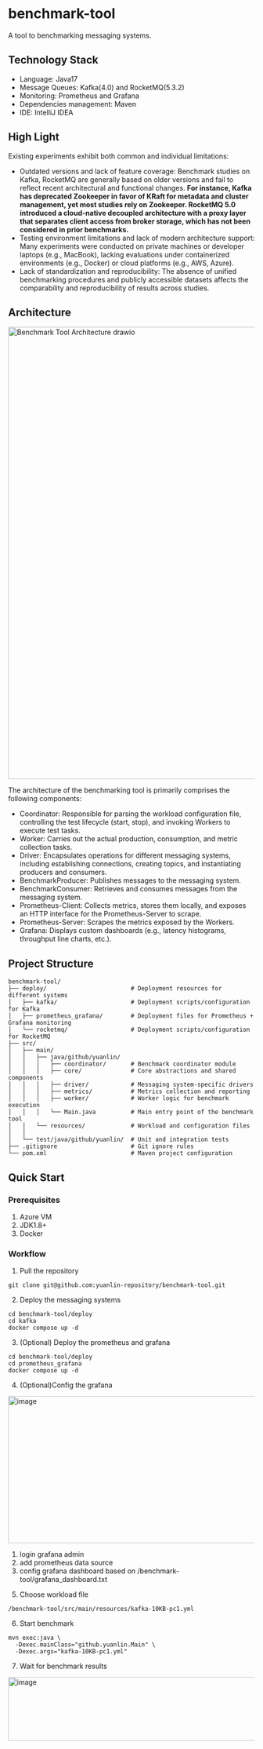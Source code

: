 # benchmark-tool

A tool to benchmarking messaging systems.

## Technology Stack
- Language: Java17
- Message Queues: Kafka(4.0) and RocketMQ(5.3.2)
- Monitoring: Prometheus and Grafana
- Dependencies management: Maven
- IDE: IntelliJ IDEA

## High Light
Existing experiments exhibit both common and individual limitations:
- Outdated versions and lack of feature coverage: Benchmark studies on Kafka, RocketMQ are generally based on older versions and fail to reflect recent architectural and functional changes. **For instance, Kafka has deprecated Zookeeper in favor of KRaft for metadata and cluster management, yet most studies rely on Zookeeper. RocketMQ 5.0 introduced a cloud-native decoupled architecture with a proxy layer that separates client access from broker storage, which has not been considered in prior benchmarks.**
- Testing environment limitations and lack of modern architecture support: Many experiments were conducted on private machines or developer laptops (e.g., MacBook), lacking evaluations under containerized environments (e.g., Docker) or cloud platforms (e.g., AWS, Azure).
- Lack of standardization and reproducibility: The absence of unified benchmarking procedures and publicly accessible datasets affects the comparability and reproducibility of results across studies.



## Architecture
<img width="1191" height="922" alt="Benchmark Tool Architecture drawio" src="https://github.com/user-attachments/assets/c8273ad9-ce1f-4abe-b55e-c33e0d73f239" />

The architecture of the benchmarking tool is primarily comprises the following components:
- Coordinator: Responsible for parsing the workload configuration file, controlling the test lifecycle (start, stop), and invoking Workers to execute test tasks.
- Worker: Carries out the actual production, consumption, and metric collection tasks.
- Driver: Encapsulates operations for different messaging systems, including establishing connections, creating topics, and instantiating producers and consumers.
- BenchmarkProducer: Publishes messages to the messaging system.
- BenchmarkConsumer: Retrieves and consumes messages from the messaging system.
- Prometheus-Client: Collects metrics, stores them locally, and exposes an HTTP interface for the Prometheus-Server to scrape.
- Prometheus-Server: Scrapes the metrics exposed by the Workers.
- Grafana: Displays custom dashboards (e.g., latency histograms, throughput line charts, etc.).

## Project Structure

```
benchmark-tool/
├── deploy/                        # Deployment resources for different systems
│   ├── kafka/                     # Deployment scripts/configuration for Kafka
│   ├── prometheus_grafana/        # Deployment files for Prometheus + Grafana monitoring
│   └── rocketmq/                  # Deployment scripts/configuration for RocketMQ
├── src/
│   ├── main/
│   │   ├── java/github/yuanlin/
│   │   │   ├── coordinator/       # Benchmark coordinator module
│   │   │   ├── core/              # Core abstractions and shared components
│   │   │   ├── driver/            # Messaging system-specific drivers
│   │   │   ├── metrics/           # Metrics collection and reporting
│   │   │   ├── worker/            # Worker logic for benchmark execution
│   │   │   └── Main.java          # Main entry point of the benchmark tool
│   │   └── resources/             # Workload and configuration files
│   │
│   └── test/java/github/yuanlin/  # Unit and integration tests
├── .gitignore                     # Git ignore rules
└── pom.xml                        # Maven project configuration

```

## Quick Start

### Prerequisites
1. Azure VM
2. JDK1.8+
3. Docker

### Workflow 
1. Pull the repository
```
git clone git@github.com:yuanlin-repository/benchmark-tool.git
```

2. Deploy the messaging systems
```
cd benchmark-tool/deploy
cd kafka
docker compose up -d
```

3. (Optional) Deploy the prometheus and grafana
```
cd benchmark-tool/deploy
cd prometheus_grafana
docker compose up -d
```

4. (Optional)Config the grafana
<img width="780" height="300" alt="image" src="https://github.com/user-attachments/assets/8f63d69f-96f2-484b-88be-ef2465ec031e" />

1) login grafana admin
2) add prometheus data source
3) config grafana dashboard based on /benchmark-tool/grafana_dashboard.txt


5. Choose workload file
```
/benchmark-tool/src/main/resources/kafka-10KB-pc1.yml
```

6. Start benchmark
```
mvn exec:java \
  -Dexec.mainClass="github.yuanlin.Main" \
  -Dexec.args="kafka-10KB-pc1.yml"
```

7. Wait for benchmark results

<img width="800" height="130" alt="image" src="https://github.com/user-attachments/assets/623be15e-bdc2-428e-ba95-45c8e8bfbc3e" />

